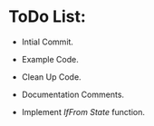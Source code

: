 # **ToDo List:**
- Intial Commit.
- Example Code.
- Clean Up Code.
- Documentation Comments.

- Implement _IfFrom State_ function.